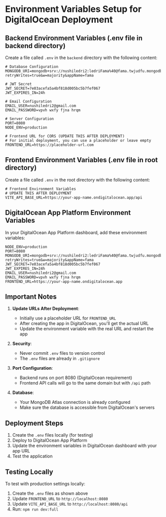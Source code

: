 # Environment Variables Setup for DigitalOcean Deployment

## Backend Environment Variables (.env file in backend directory)

Create a file called `.env` in the `backend` directory with the following content:

```env
# Database Configuration
MONGODB_URI=mongodb+srv://nushiledri2:ledriFama%40@fama.twjudfu.mongodb.net/?retryWrites=true&w=majority&appName=fama

# JWT Secret
JWT_SECRET=7e03acefa5a4bf818d005bc5b7fef067
JWT_EXPIRES_IN=24h

# Email Configuration
EMAIL_USER=nushiledri2@gmail.com
EMAIL_PASSWORD=vpvh wxfy fjna hrqm

# Server Configuration
PORT=8080
NODE_ENV=production

# Frontend URL for CORS (UPDATE THIS AFTER DEPLOYMENT)
# For initial deployment, you can use a placeholder or leave empty
FRONTEND_URL=https://placeholder-url.com
```

## Frontend Environment Variables (.env file in root directory)

Create a file called `.env` in the root directory with the following content:

```env
# Frontend Environment Variables
# UPDATE THIS AFTER DEPLOYMENT
VITE_API_BASE_URL=https://your-app-name.ondigitalocean.app/api
```

## DigitalOcean App Platform Environment Variables

In your DigitalOcean App Platform dashboard, add these environment variables:

```
NODE_ENV=production
PORT=8080
MONGODB_URI=mongodb+srv://nushiledri2:ledriFama%40@fama.twjudfu.mongodb.net/?retryWrites=true&w=majority&appName=fama
JWT_SECRET=7e03acefa5a4bf818d005bc5b7fef067
JWT_EXPIRES_IN=24h
EMAIL_USER=nushiledri2@gmail.com
EMAIL_PASSWORD=vpvh wxfy fjna hrqm
FRONTEND_URL=https://your-app-name.ondigitalocean.app
```

## Important Notes

1. **Update URLs After Deployment**: 
   - Initially use a placeholder URL for `FRONTEND_URL`
   - After creating the app in DigitalOcean, you'll get the actual URL
   - Update the environment variable with the real URL and restart the app

2. **Security**: 
   - Never commit `.env` files to version control
   - The `.env` files are already in `.gitignore`

3. **Port Configuration**:
   - Backend runs on port 8080 (DigitalOcean requirement)
   - Frontend API calls will go to the same domain but with `/api` path

4. **Database**:
   - Your MongoDB Atlas connection is already configured
   - Make sure the database is accessible from DigitalOcean's servers

## Deployment Steps

1. Create the `.env` files locally (for testing)
2. Deploy to DigitalOcean App Platform
3. Update the environment variables in DigitalOcean dashboard with your app URL
4. Test the application

## Testing Locally

To test with production settings locally:

1. Create the `.env` files as shown above
2. Update `FRONTEND_URL` to `http://localhost:8080`
3. Update `VITE_API_BASE_URL` to `http://localhost:8080/api`
4. Run: `npm run dev:full` 